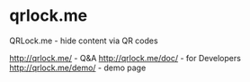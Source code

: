 # qrlock.me
QRLock.me - hide content via QR codes

http://qrlock.me/	- Q&A
http://qrlock.me/doc/ - for Developers
http://qrlock.me/demo/ - demo page


